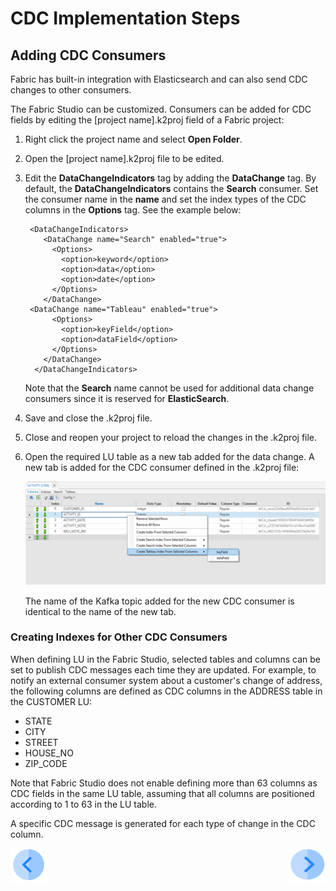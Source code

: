 # CDC Implementation Steps

## Adding CDC Consumers

Fabric has built-in integration with Elasticsearch and can also send CDC changes to other consumers. 

The Fabric Studio can be customized. Consumers can be added for CDC fields by editing the [project name].k2proj field of a Fabric project:


1.  Right click the project name and select **Open Folder**.

2. Open the [project name].k2proj file to be edited.

3. Edit the **DataChangeIndicators** tag by adding the **DataChange** tag. By default, the **DataChangeIndicators** contains the **Search** consumer.  Set the consumer name in the **name** and set the index types of the CDC columns in the **Options** tag.  See the example below:

   ```
    <DataChangeIndicators>
       <DataChange name="Search" enabled="true">
         <Options>
           <option>keyword</option>
           <option>data</option>
           <option>date</option>
         </Options>
       </DataChange>
   	<DataChange name="Tableau" enabled="true">
         <Options>
           <option>keyField</option>
           <option>dataField</option>
         </Options>
       </DataChange>
     </DataChangeIndicators>
   ```
   
   Note that the **Search** name cannot be used for additional data change consumers since it is reserved for **ElasticSearch**. 
   
   
   
4. Save and close the .k2proj file.

5. Close and reopen your project to reload the changes in the .k2proj file.

6. Open the required LU table as a new tab added for the data change. A new tab is added for the CDC consumer defined in the .k2proj file: 

   ![cdc_consumers](images/cdc_consumers_tabs.png)

   

   The name of the Kafka topic added for the new CDC consumer is identical to the name of the new tab. 

    

### Creating Indexes for Other CDC Consumers



When defining LU in the Fabric Studio, selected tables and columns can be set to publish CDC messages each time they are updated. 
For example, to notify an external consumer system about a customer's change of address, the following columns are defined as CDC columns in the ADDRESS table in the CUSTOMER LU: 

-  STATE
-  CITY
-  STREET
-  HOUSE_NO
-  ZIP_CODE 

Note that Fabric Studio does not enable defining more than 63 columns as CDC fields in the same LU table, assuming that all columns are positioned according to 1 to 63 in the LU table.

A specific CDC message is generated for each type of change in the CDC column. 





[![Previous](/articles/images/Previous.png)](02_cdc_messages.md)[<img align="right" width="60" height="54" src="/articles/images/Next.png">](04_cdc_publication_flow.md)
